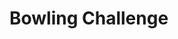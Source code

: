 # Bowling Challenge


<!--
## Contents

- [Domain modelling](#domain-modelling)
- [Database structure](#database-structure)
- [Still to be completed](#still-to-be-completed)
- [Features](#features)
- [Code style](#code-style)
- [Tech used](#tech-used)
- [Getting started](#getting-started)
- [Database setup](#database-setup)
- [Test database setup](#test-database-setup)
- [Running the tests](#running-the-tests)
  - [Test coverage](#test-coverage)
- [Credits](#credits)

## Domain modelling

| User class | Peep class |
| ---- | --- |
| ```@email``` | ```@id``` |
| ```@password``` | ```@content``` |
| ```@user_name``` | ```@created_at``` |
| ```@user_handle``` | ```@user_id``` |
| ```@created_at``` |  |
| ```@user_id``` |  |
| ------------- | ------------- |
| ```.create``` | ```.create``` |
| ```.authenticate``` | ```.all``` |  

## Database structure

**Table: users**

user_id | user_name | user_handle | email | password | created_at |
| ----- | --------- | ----------- | ----- | -------- | ---------- |
| 1 | Debbie Handler | The Real Debs | debbie@test.com | dkfg14   | 2019-12-08 21:02:31.579223 |
| 2 | Joan Peeler    | JoJo          | jojo@test.com   | j450pl   | 2019-12-08 21:02:31.579223 |  

**Table: peeps**   

| id | content | created_at | user_id |
| -- | ------- | ---------- | ------- |
| 1 | Hello World! | 2019-12-08 21:02:55.919516 | 1 |
| 2 | Pancake Palour has the the best breakfast menu! | 2019-12-08 21:02:55.919516 | 2 |
| 3 | I just read the most interesting article. | 2019-12-08 21:02:55.919516 | 2 |  

## Still to be completed

**Final step**  
- [Thermostat: saving state](https://github.com/makersacademy/course/blob/master/thermostat/saving_state.md)

## Features
- Increase temperature
- Decrease temperature
- Reset temperature
- View energy usage level
- Switch power saving mode on and off
- Select a city and view its current temperature

## Code style
- OOD
- TDD
- AJAX

## Tech used

- JavaScript
- Jasmine
- jQuery
- HTML  
- CSS

## Getting started

To open in web browser, run ```open index.html``` in the terminal in the thermostat_js directory.

## Database setup

- Connect to ```psql```
- Create the database using the ```psql``` command ```CREATE DATABASE chitter_database;```  
- Connect to the database using the ```pqsl``` command ```\c chitter_database;```  
- Run all the queries we have saved in the folder ```db\migrations\```  

## Test database setup

- Connect to ```psql```
- Create the database using the ```psql``` command ```CREATE DATABASE chitter_test_database;```  
- Connect to the database using the ```pqsl``` command ```\c chitter_test_database;```  
- Run all the queries we have saved in the folder ```db\migrations\```  

## Running the tests  

To run tests in the web browser, run ```open SpecRunner.html``` in the terminal in the thermostat_js directory.

### Test coverage  
#### Unit tests

- has a starting temp of 20 degrees
- doesn't go lower than 10 degrees
- increases the temp by 1 when using up function
- decreases the temp by 1 when using down function
- resets the temp to 20 degrees
- shows energy usage levels
  - shows 'medium-usage' when temp is >= 18 but < 25
  - shows 'low-usage' when temp is < 18
  - shows 'high-usage' when temp is >= 25
- is set to power saving mode by default
- has a maximum temp of 25 when PSM is on
- has a maximum temp of 25 when PSM has been switched off and turned on again
- has a maximum temp of 32 when PSM is off

## Credits
- Weather API from [OpenWeather](https://openweathermap.org/api)
- CSS design of thermostat graphic by [Tommy Creenan](https://codepen.io/TommyCreenan/pen/pCslj/)
- Page design inspired by [Dr Strangelove poster](https://www.mondographics.net/en/movie-poster/dr-strangelove-stanley-kubrick-18-x-24-in-43853) by designer Jason Munn. -->
